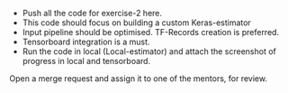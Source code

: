 * Push all the code for exercise-2 here. 
* This code should focus on building a custom Keras-estimator
* Input pipeline should be optimised. TF-Records creation is preferred.
* Tensorboard integration is a must. 
* Run the code in local (Local-estimator) and attach the screenshot of progress in local and tensorboard. 


Open a merge request and assign it to one of the mentors, for review. 

